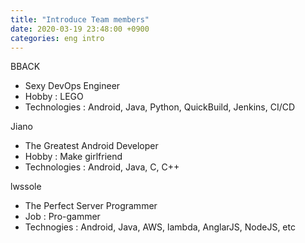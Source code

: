 ```yaml
---
title: "Introduce Team members"
date: 2020-03-19 23:48:00 +0900
categories: eng intro
---
```


BBACK
 - Sexy DevOps Engineer
 - Hobby : LEGO
 - Technologies : Android, Java, Python, QuickBuild, Jenkins, CI/CD

Jiano
 - The Greatest Android Developer
 - Hobby : Make girlfriend
 - Technologies : Android, Java, C, C++
 
lwssole
 - The Perfect Server Programmer
 - Job : Pro-gammer
 - Technogies : Android, Java, AWS, lambda, AnglarJS, NodeJS, etc
